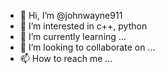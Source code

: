 - 👋 Hi, I’m @johnwayne911
- 👀 I’m interested in c++, python
- 🌱 I’m currently learning ...
- 💞️ I’m looking to collaborate on ...
- 📫 How to reach me ...

<!---
johnwayne911/johnwayne911 is a ✨ special ✨ repository because its `README.md` (this file) appears on your GitHub profile.
You can click the Preview link to take a look at your changes.
--->

